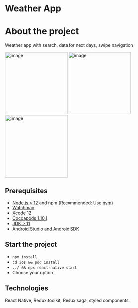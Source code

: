 # Weather App

# About the project

Weather app with search, data for next days, swipe navigation

<img width="200" alt="image" src="https://github.com/ssmdssmp/weather-react-native/assets/screenshots/screen-1.png">
<img width="200" alt="image" src="https://github.com/matvii1/nativetest/assets/101810764/acd2f17f-8159-4328-ad79-c8407dc449fc">
<img width="200" alt="image" src="https://github.com/matvii1/nativetest/assets/101810764/16e93229-9fed-4232-909b-e5b32edaa64f">

## Prerequisites

- [Node.js > 12](https://nodejs.org) and npm (Recommended: Use [nvm](https://github.com/nvm-sh/nvm))
- [Watchman](https://facebook.github.io/watchman)
- [Xcode 12](https://developer.apple.com/xcode)
- [Cocoapods 1.10.1](https://cocoapods.org)
- [JDK > 11](https://www.oracle.com/java/technologies/javase-jdk11-downloads.html)
- [Android Studio and Android SDK](https://developer.android.com/studio)

## Start the project

- `npm install`
- `cd ios && pod install `
- `../ && npx react-native start`
- Choose your option

## Technologies

React Native, Redux:toolkit, Redux:saga, styled components
